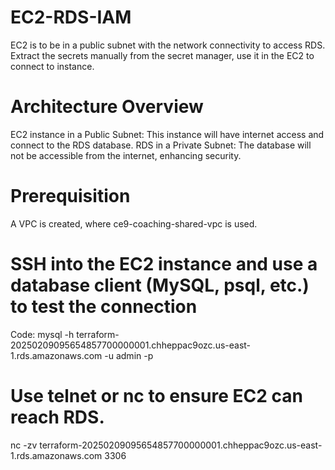 # EC2-RDS-IAM
EC2 is to be in a public subnet with the network connectivity to access RDS. Extract the secrets manually from the secret manager, use it in the EC2 to connect to instance.

# Architecture Overview
EC2 instance in a Public Subnet: This instance will have internet access and connect to the RDS database.
RDS in a Private Subnet: The database will not be accessible from the internet, enhancing security.

# Prerequisition
A VPC is created, where ce9-coaching-shared-vpc is used.

# SSH into the EC2 instance and use a database client (MySQL, psql, etc.) to test the connection
Code:
mysql -h terraform-20250209095654857700000001.chheppac9ozc.us-east-1.rds.amazonaws.com -u admin -p

# Use telnet or nc to ensure EC2 can reach RDS.
nc -zv terraform-20250209095654857700000001.chheppac9ozc.us-east-1.rds.amazonaws.com 3306

